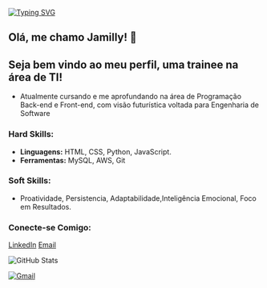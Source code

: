 [![Typing SVG](https://readme-typing-svg.herokuapp.com/?color=491852&size=35&center=true&vCenter=true&width=1000&lines=Oi,+me+chamo+Jamilly,+Bem-vindo+ao+meu+perfil!+:%29)](https://git.io/typing-svg)
## Olá, me chamo Jamilly! 👋

## Seja bem vindo ao meu perfil, uma trainee na área de TI!
- Atualmente cursando e me aprofundando na área de Programação Back-end e Front-end, com visão futurística voltada para Engenharia de Software 

### Hard Skills:
- **Linguagens:** HTML, CSS, Python, JavaScript.
- **Ferramentas:** MySQL, AWS, Git

### Soft Skills:
- Proatividade, Persistencia, Adaptabilidade,Inteligência Emocional, Foco em Resultados.

### Conecte-se Comigo:
[LinkedIn](https://www.linkedin.com/in/jamilly-fernandes-407a21272/)
[Email](mailto:email@exemplo.com)

![GitHub Stats](https://github-readme-stats.vercel.app/api?username=samuel&show_icons=true&count_private=true)

<a href="mailto:fjamilly349@gmail.com">
<img src="https://www.google.com/url?sa=i&url=https%3A%2F%2Fwww.maiscelular.com.br%2Fnoticias%2Fgmail-ganha-novo-icone-como-parte-de-uma-grande-atualizacao-do-g-suite%2F4652&psig=AOvVaw3e7aR8hIJxb11qYxQMANlG&ust=1731086995293000&source=images&cd=vfe&opi=89978449&ved=0CBQQjRxqFwoTCKCfiObfyokDFQAAAAAdAAAAABAE?style=for-the-badge&logo=gmail&logoColor=white" alt="Gmail"/>
